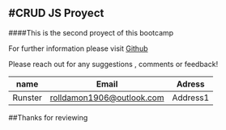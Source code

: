 #CRUD JS Proyect 
---
####This  is  the  second proyect  of  this bootcamp

For  further information  please visit
[Github](https://github.com/Runster91/landing/tree/lander)

Please reach out  for any suggestions , comments or  feedback!

|name|Email|Adress|
|----|-----|------|
|Runster|rolldamon1906@outlook.com|Address1|


##Thanks  for  reviewing